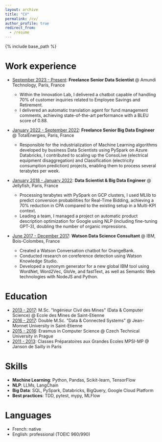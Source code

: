 ```yaml
---
layout: archive
title: "CV"
permalink: /cv/
author_profile: true
redirect_from:
  - /resume
---
```


{% include base_path %}

Work experience
======
* <ins>September 2023 - Present</ins>: **Freelance Senior Data Scientist** @ Amundi Technology, Paris, France
  * Within the Innovation Lab, I delivered a chatbot capable of handling 70% of customer inquiries related to Employee Savings and Retirement.
  * I delivered an automatic translation agent for fund management comments, achieving state-of-the-art performance with a BLEU score of 0.88.

* <ins>January 2022 - September 2022</ins>: **Freelance Senior Big Data Engineer** @ TotalEnergies, Paris, France
  * Responsible for the industrialization of Machine Learning algorithms developed by business Data Scientists using PySpark on Azure Databricks, I contributed to scaling up the ConsoLive (electrical equipment disaggregation) and Classification (electricity consumption prediction) projects, enabling them to process several terabytes per week.

* <ins>January 2018 - January 2022</ins>: **Data Scientist & Big Data Engineer** @ Jellyfish, Paris, France
  * Processing terabytes with PySpark on GCP clusters, I used MLlib to predict conversion probabilities for Real-Time Bidding, achieving a 70% reduction in CPA compared to the existing setup in a Multi-KPI context.
  * Leading a team, I managed a project on automatic product description optimization for Google using NLP (including fine-tuning GPT-3), doubling the number of organic impressions.
  
* <ins>June 2017 - December 2017</ins>: **Watson Data Science Consultant** @ IBM, Bois-Colombes, France
  * Created a Watson Conversation chatbot for OrangeBank.
  * Conducted research on coreference detection using Watson Knowledge Studio.
  * Developed a synonym generator for a new global IBM tool using WordNet, Word2Vec, GloVe, and fastText, as well as Semantic Web technologies with NodeJS and Python.

Education
======
* <ins>2013 - 2017</ins>: M.Sc. "Ingénieur Civil des Mines" (Data & Computer Science) @ Ecole des Mines de Saint-Etienne
* <ins>2016 - 2017</ins>: Double M.Sc. "Data & Connected Systems" @ Jean-Monnet University in Saint-Etienne
* <ins>2015 - 2016</ins>: Erasmus in Computer Science @ Czech Technical University in Prague
* <ins>2011 - 2013</ins>: Classes Préparatoires aux Grandes Ecoles MPSI-MP @ Janson de Sailly in Paris

Skills
======
* **Machine Learning**: Python, Pandas, Scikit-learn, TensorFlow
* **NLP**: LLMs, LangChain
* **Big Data**: SQL, PySpark, Databricks, BigQuery, Google Cloud Platform
* **Best practices**: TDD, pytest, mypy, MLFlow

Languages
======
* French: native
* English: professional (TOEIC 960/990)

<!-- 
Publications
======
  <ul>{% for post in site.publications reversed %}
    {% include archive-single-cv.html %}
  {% endfor %}</ul>
  
Talks
======
  <ul>{% for post in site.talks reversed %}
    {% include archive-single-talk-cv.html  %}
  {% endfor %}</ul>
  
Teaching
======
  <ul>{% for post in site.teaching reversed %}
    {% include archive-single-cv.html %}
  {% endfor %}</ul>
  
Service and leadership
======
* Currently signed in to 43 different slack teams -->
